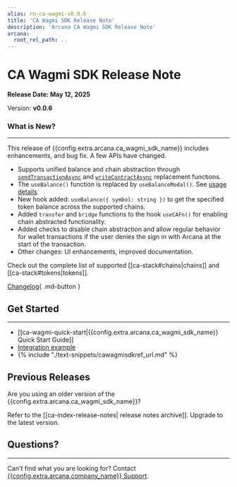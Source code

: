 ```yaml
---
alias: rn-ca-wagmi-v0.0.6
title: 'CA Wagmi SDK Release Note'
description: 'Arcana CA Wagmi SDK Release Note'
arcana:
  root_rel_path: ..
---
```


# CA Wagmi SDK Release Note

**Release Date: May 12, 2025**  

Version: **v0.0.6**

### What is New?

---
 
This release of {{config.extra.arcana.ca_wagmi_sdk_name}} includes enhancements, 
and bug fix. A few APIs have changed.

- Supports unified balance and chain abstraction through [`sendTransactionAsync`](https://wagmi.sh/react/api/hooks/useSendTransaction#mutate-async) and [`writeContractAsync`](https://wagmi.sh/react/api/hooks/useWriteContract#mutate-async) replacement functions.
- The `useBalance()` function is replaced by `useBalanceModal()`. See [usage details](https://docs.arcana.network/quick-start/ca-wagmi-quick-start/#usebalancemodal).
- New hook added:  `useBalance({ symbol: string })` to get the specified token balance across the supported chains.
- Added `transfer` and `bridge` functions to the hook `useCAFn()` for enabling chain abstracted functionality.
- Added checks to disable chain abstraction and allow regular behavior for wallet transactions if the user denies the sign in with Arcana at the start of the transaction.
- Other changes: UI enhancements, improved documentation.

Check out the complete list of supported [[ca-stack#chains|chains]] and [[ca-stack#tokens|tokens]].

[Changelog](https://github.com/arcana-network/ca-wagmi/releases/latest){ .md-button }

## Get Started

---

* [[ca-wagmi-quick-start|{{config.extra.arcana.ca_wagmi_sdk_name}} Quick Start Guide]]
* [Integration example](https://github.com/arcana-network/ca-wagmi-example)
* {% include "./text-snippets/cawagmisdkref_url.md" %}

## Previous Releases

Are you using an older version of the {{config.extra.arcana.ca_wagmi_sdk_name}}?

Refer to the [[ca-index-release-notes| release notes archive]]. Upgrade to the latest version.

## Questions? 

---

Can't find what you are looking for? Contact [{{config.extra.arcana.company_name}} Support]({{page.meta.arcana.root_rel_path}}/support/index.md).